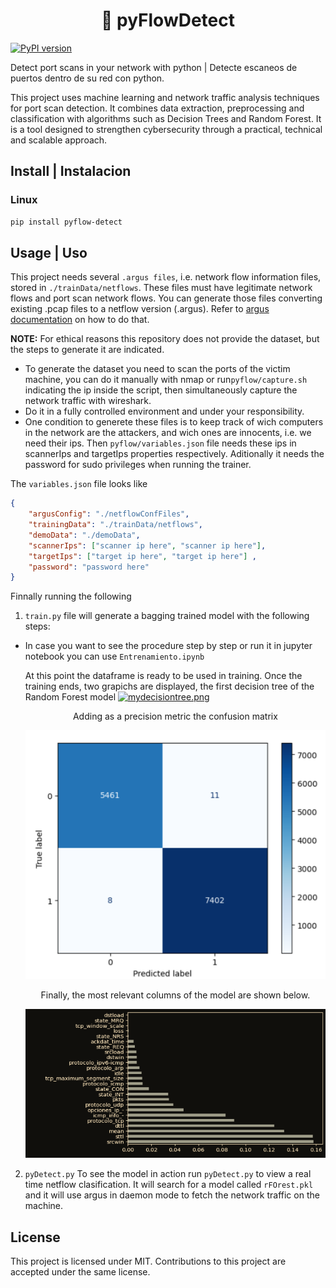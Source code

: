 <h1 align="center"> 🐍 pyFlowDetect </h1>

[![PyPI version](https://badge.fury.io/py/pyflow-detect.svg)](https://pypi.org/project/pyflow-detect/)


Detect port scans in your network with python | Detecte escaneos de puertos dentro de su red con python.

This project uses machine learning and network traffic analysis techniques for port scan detection. It combines data extraction, preprocessing and classification with algorithms such as Decision Trees and Random Forest. It is a tool designed to strengthen cybersecurity through a practical, technical and scalable approach.

## Install | Instalacion
### Linux

```bash
pip install pyflow-detect
```


## Usage | Uso
This project needs several `.argus files`, i.e. network flow information files, stored in `./trainData/netflows`. These files must have legitimate network flows and port scan network flows. You can generate those files converting existing .pcap files to a netflow version (.argus). Refer to [argus documentation](https://openargus.org/using-argus) on how to do that.

**NOTE:** For ethical reasons this repository does not provide the dataset, but the steps to generate it are indicated.<br>
* To generate the dataset you need to scan the ports of the victim machine, you can do it manually with nmap or run`pyflow/capture.sh` indicating the ip inside the script, then simultaneously capture the network traffic with wireshark.
* Do it in a fully controlled environment and under your responsibility.
* One condition to generete these files is to keep track of wich computers in the network are the attackers, and wich ones are innocents, i.e. we need their ips. Then `pyflow/variables.json` file needs these ips in scannerIps and targetIps properties respectively. Aditionally it needs the password for sudo privileges when running the trainer.

The `variables.json` file  looks like
```json
{
    "argusConfig": "./netflowConfFiles",
    "trainingData": "./trainData/netflows",
    "demoData": "./demoData",
    "scannerIps": ["scanner ip here", "scanner ip here"], 
    "targetIps": ["target ip here", "target ip here"] ,
    "password": "password here"
}
```
Finnally running the following
1. `train.py` file will generate a bagging trained model with the following steps:



* In case you want to see the procedure step by step or run it in jupyter notebook you can use `Entrenamiento.ipynb`

  
  At this point the dataframe is ready to be used in training. Once the training ends, two grapichs are displayed, the first decision tree of the Random Forest model
  [![mydecisiontree.png](https://i.postimg.cc/rpKw7dxR/mydecisiontree.png)](https://postimg.cc/gwbpZ2MG)
  <p align="center">Adding as a precision metric the confusion matrix </p>
  <p align="center">
  <img src="https://github.com/alialucas7/pyFlowDetect/blob/master/matrix_confusion.png" alt="confusion_matrix"/>
  </p>
  <p align= "center">Finally, the most relevant columns of the model are shown below. </p>
  <p align= "center">
    <img src="https://github.com/alialucas7/pyFlowDetect/blob/master/columnas_ponderantes.png" alt="colum_relevant"/>
  
  

2. `pyDetect.py` To see the model in action run `pyDetect.py` to view a real time netflow clasification. It will search for a model called
   `rFOrest.pkl` and it will use argus in daemon mode to fetch the network traffic on the machine.





## License
This project is licensed under MIT. Contributions to this project are accepted under the same license.










